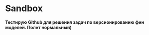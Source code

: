 # Sandbox

#### Тестирую Github для решения задач по версионированию фин моделей. Полет нормальный)
